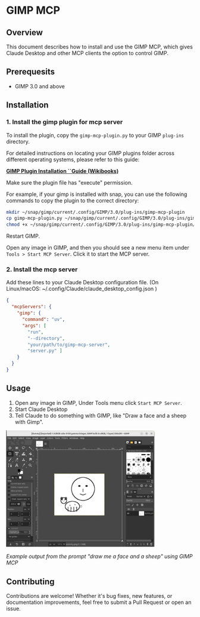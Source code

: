 # GIMP MCP

## Overview
This document describes how to install and use the GIMP MCP, which gives Claude Desktop and other MCP clients the option to control GIMP.

## Prerequesits
- GIMP 3.0 and above

## Installation

### 1. Install the gimp plugin for mcp server

To install the plugin, copy the `gimp-mcp-plugin.py` to your GIMP `plug-ins` directory.

For detailed instructions on locating your GIMP plugins folder across different operating systems, please refer to this guide:

[**GIMP Plugin Installation ``Guide (Wikibooks)**](https://en.wikibooks.org/wiki/GIMP/Installing_Plugins)

Make sure the plugin file has "execute" permission.

For example, if your gimp is installed with snap, you can use the following commands to copy the plugin to the correct directory:
```bash
mkdir ~/snap/gimp/current/.config/GIMP/3.0/plug-ins/gimp-mcp-plugin
cp gimp-mcp-plugin.py ~/snap/gimp/current/.config/GIMP/3.0/plug-ins/gimp-mcp-plugin
chmod +x ~/snap/gimp/current/.config/GIMP/3.0/plug-ins/gimp-mcp-plugin/gimp-mcp-plugin.py
`````

Restart GIMP.

Open any image in GIMP, and then you should see a new menu item under `Tools > Start MCP Server`. Click it to start the MCP server.


### 2. Install the mcp server
Add these lines to your Claude Desktop configuration file. (On Linux/macOS: ~/.config/Claude/claude_desktop_config.json )
```json
{
  "mcpServers": {
    "gimp": {
      "command": "uv",
      "args": [
        "run",
        "--directory",
        "your/path/to/gimp-mcp-server",
        "server.py" ]
    }
  }
}
```

## Usage

1. Open any image in GIMP, Under Tools menu click `Start MCP Server`.
1. Start Claude Desktop
1. Tell Claude to do something with GIMP, like "Draw a face and a sheep with Gimp".

<img src="gimp-screenshot1.png" alt="GIMP MCP Example" width="400">

*Example output from the prompt "draw me a face and a sheep" using GIMP MCP*

## Contributing

Contributions are welcome! Whether it's bug fixes, new features, or documentation improvements, feel free to submit a Pull Request or open an issue.
